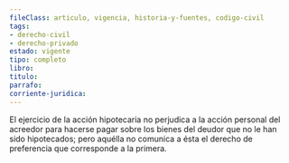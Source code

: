 ```yaml
---
fileClass: articulo, vigencia, historia-y-fuentes, codigo-civil
tags:
- derecho-civil
- derecho-privado
estado: vigente
tipo: completo
libro:
titulo:
parrafo:
corriente-juridica:
---
```

El ejercicio de la acción hipotecaria no perjudica a la acción personal del acreedor para hacerse pagar sobre los bienes del deudor que no le han sido hipotecados; pero aquélla no comunica a ésta el derecho de preferencia que corresponde a la primera.